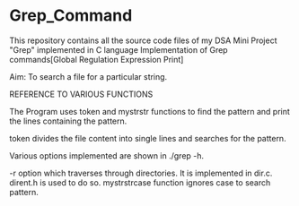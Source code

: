 # Grep_Command
This repository contains all the source code files of my DSA Mini Project "Grep" implemented in C language
Implementation of Grep commands[Global Regulation Expression Print]

Aim: To search a file for a particular string.

REFERENCE TO VARIOUS FUNCTIONS

The Program uses token and mystrstr functions to find the pattern and print the lines containing the pattern.

token divides the file content into single lines and searches for the pattern.

Various options implemented are shown in ./grep -h.

-r option which traverses through directories. It is implemented in dir.c. dirent.h is used to do so. mystrstrcase function ignores case to search pattern.
